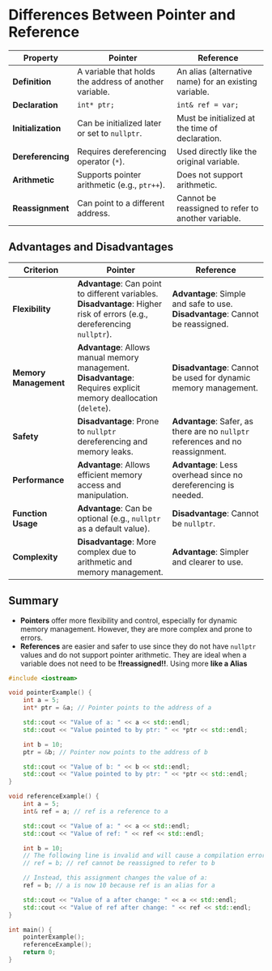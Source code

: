 # Differences Between Pointer and Reference

| **Property**          | **Pointer**                                         | **Reference**                                         |
|----------------------|-----------------------------------------------------|------------------------------------------------------|
| **Definition**       | A variable that holds the address of another variable. | An alias (alternative name) for an existing variable. |
| **Declaration**      | `int* ptr;`                                         | `int& ref = var;`                                    |
| **Initialization**   | Can be initialized later or set to `nullptr`.      | Must be initialized at the time of declaration.     |
| **Dereferencing**    | Requires dereferencing operator (`*`).            | Used directly like the original variable.          |
| **Arithmetic**       | Supports pointer arithmetic (e.g., `ptr++`).      | Does not support arithmetic.                        |
| **Reassignment**      | Can point to a different address.                  | Cannot be reassigned to refer to another variable.   |

## Advantages and Disadvantages

| **Criterion**        | **Pointer**                                         | **Reference**                                         |
|----------------------|-----------------------------------------------------|------------------------------------------------------|
| **Flexibility**      | **Advantage**: Can point to different variables. <br> **Disadvantage**: Higher risk of errors (e.g., dereferencing `nullptr`). | **Advantage**: Simple and safe to use. <br> **Disadvantage**: Cannot be reassigned. |
| **Memory Management**| **Advantage**: Allows manual memory management. <br> **Disadvantage**: Requires explicit memory deallocation (`delete`). | **Disadvantage**: Cannot be used for dynamic memory management. |
| **Safety**           | **Disadvantage**: Prone to `nullptr` dereferencing and memory leaks. | **Advantage**: Safer, as there are no `nullptr` references and no reassignment. |
| **Performance**      | **Advantage**: Allows efficient memory access and manipulation. | **Advantage**: Less overhead since no dereferencing is needed. |
| **Function Usage**   | **Advantage**: Can be optional (e.g., `nullptr` as a default value). | **Disadvantage**: Cannot be `nullptr`.               |
| **Complexity**       | **Disadvantage**: More complex due to arithmetic and memory management. | **Advantage**: Simpler and clearer to use.          |

## Summary

- **Pointers** offer more flexibility and control, especially for dynamic memory management. However, they are more complex and prone to errors.
- **References** are easier and safer to use since they do not have `nullptr` values and do not support pointer arithmetic. They are ideal when a variable does not need to be **!!reassigned!!**. Using more **like a Alias**

```cpp
#include <iostream>

void pointerExample() {
    int a = 5;
    int* ptr = &a; // Pointer points to the address of a

    std::cout << "Value of a: " << a << std::endl;
    std::cout << "Value pointed to by ptr: " << *ptr << std::endl;

    int b = 10;
    ptr = &b; // Pointer now points to the address of b

    std::cout << "Value of b: " << b << std::endl;
    std::cout << "Value pointed to by ptr: " << *ptr << std::endl;
}

void referenceExample() {
    int a = 5;
    int& ref = a; // ref is a reference to a

    std::cout << "Value of a: " << a << std::endl;
    std::cout << "Value of ref: " << ref << std::endl;

    int b = 10;
    // The following line is invalid and will cause a compilation error:
    // ref = b; // ref cannot be reassigned to refer to b

    // Instead, this assignment changes the value of a:
    ref = b; // a is now 10 because ref is an alias for a

    std::cout << "Value of a after change: " << a << std::endl;
    std::cout << "Value of ref after change: " << ref << std::endl;
}

int main() {
    pointerExample();
    referenceExample();
    return 0;
}
